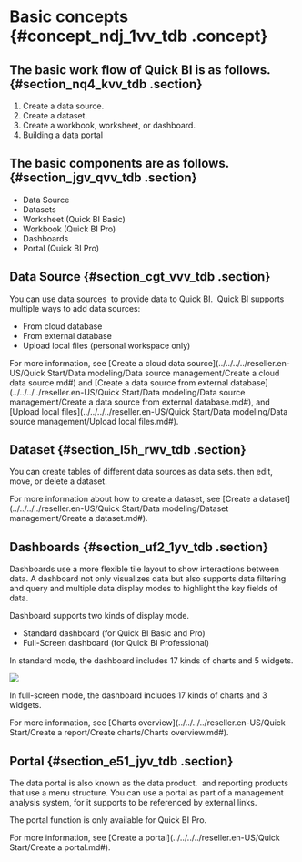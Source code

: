 # Basic concepts {#concept_ndj_1vv_tdb .concept}

## The basic work flow of Quick BI is as follows. {#section_nq4_kvv_tdb .section}

1.  Create a data source.
2.  Create a dataset.
3.  Create a workbook, worksheet, or dashboard.
4.  Building a data portal

## The basic components are as follows. {#section_jgv_qvv_tdb .section}

-   Data Source
-   Datasets
-   Worksheet \(Quick BI Basic\)
-   Workbook \(Quick BI Pro\)
-   Dashboards
-   Portal \(Quick BI Pro\)

## Data Source {#section_cgt_vvv_tdb .section}

You can use data sources  to provide data to Quick BI.  Quick BI supports multiple ways to add data sources:

-   From cloud database
-   From external database
-   Upload local files \(personal workspace only\)

For more information, see [Create a cloud data source](../../../../reseller.en-US/Quick Start/Data modeling/Data source management/Create a cloud data source.md#) and [Create a data source from external database](../../../../reseller.en-US/Quick Start/Data modeling/Data source management/Create a data source from external database.md#), and [Upload local files](../../../../reseller.en-US/Quick Start/Data modeling/Data source management/Upload local files.md#).

## Dataset {#section_l5h_rwv_tdb .section}

You can create tables of different data sources as data sets. then edit, move, or delete a dataset.

For more information about how to create a dataset, see [Create a dataset](../../../../reseller.en-US/Quick Start/Data modeling/Dataset management/Create a dataset.md#).

## Dashboards {#section_uf2_1yv_tdb .section}

Dashboards use a more flexible tile layout to show interactions between data. A dashboard not only visualizes data but also supports data filtering and query and multiple data display modes to highlight the key fields of data.

Dashboard supports two kinds of display mode.

-   Standard dashboard \(for Quick BI Basic and Pro\)
-   Full-Screen dashboard \(for Quick BI Professional\)

In standard mode, the dashboard includes 17 kinds of charts and 5 widgets.

![](http://static-aliyun-doc.oss-cn-hangzhou.aliyuncs.com/assets/img/9063/15401968596896_en-US.png)

In full-screen mode, the dashboard includes 17 kinds of charts and 3 widgets.

For more information, see [Charts overview](../../../../reseller.en-US/Quick Start/Create a report/Create charts/Charts overview.md#).

## Portal {#section_e51_jyv_tdb .section}

The data portal is also known as the data product.  and reporting products that use a menu structure. You can use a portal as part of a management analysis system, for it supports to be referenced by external links.

The portal function is only available for Quick BI Pro.

 

For more information, see [Create a portal](../../../../reseller.en-US/Quick Start/Create a portal.md#).

